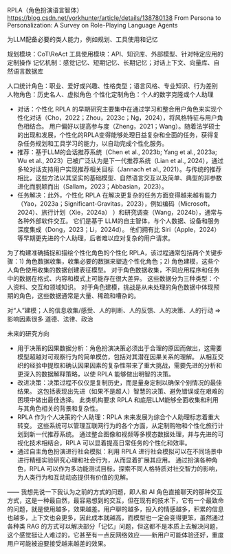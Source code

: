 RPLA（角色扮演语言智体）
https://blog.csdn.net/yorkhunter/article/details/138780138
From Persona to Personalization: A Survey on Role-Playing Language Agents

为LLM配备必要的类人能力，例如规划、工具使用和记忆

规划模块：CoT\ReAct
工具使用模块：API、知识库、外部模型、针对特定应用的定制操作
记忆机制：感觉记忆、短期记忆、长期记忆；对话上下文、向量库、自然语言数据库

人口统计角色：职业、爱好或兴趣、性格类型；语言风格、专业知识、行为差别
人物角色：历史名人、虚拟角色
个性化定制角色：个人的数字克隆或个人助理


- 对话：个性化 RPLA 的早期研究主要集中在通过学习和整合用户角色来实现个性化对话（Cho，2022；Zhou，2023c；Ng，2024），将风格特征与用户角色相结合。 用户偏好以提高参与度（Zheng，2021；Wang）。随着法学硕士的出现和发展，个性化的RPLA变得能够处理日益复杂和全面的任务，获得复杂任务规划和工具学习的能力，以自动完成个性化服务。
- 推荐：基于LLM的会话推荐系统（Chen et al., 2023b; Yang et al., 2023a; Wu et al., 2023）已被广泛认为是下一代推荐系统（Lian et al., 2024），通过多轮对话支持用户实现推荐相关目标（Jannach et al., 2021）。与传统的推荐相比，这些方法以其坚实的基础模型、自然语言交互以及简单、典型的非参数进化而脱颖而出（Sallam，2023；Abbasian，2023）。
- 任务解决：此外，个性化 RPLA 在解决更复杂的任务方面变得越来越有能力（Yao，2023a；Significant-Gravitas，2023），例如编码（Microsoft，2024）、旅行计划（Xie，2024a） ）和研究调查（Wang，2024b），通常与各种外部软件交互。 它们是基于 LLM的自主智体，与个人数据、设备和服务深度集成（Dong，2023；Li，2024d）。 他们拥有比 Siri（Apple，2024）等早期更先进的个人助理，后者难以应对复杂的用户请求。


为了构建准确捕捉和描绘个性化角色的个性化 RPLA，该过程通常包括两个关键步骤：1) 角色数据收集，收集必要的数据来塑造个性化角色；2) 角色建模，这些个人角色使用收集的数据创建表征模型。 对于角色数据收集，不同应用程序和任务中的数据在格式、内容和模式上可能存在很大差异。 这些数据分为三种类型：个人资料、交互和领域知识。 对于角色建模，挑战是从未处理的角色数据中体现预期的角色，这些数据通常是大量、稀疏和嘈杂的。

对“人”建模；人的信息收集/感受、人的判断、人的反馈、人的决策、人的行动 => 影响因素很多
道德、法律、政治

未来的研究方向
- 用于决策的因果数据分析：角色扮演决策必须出于合理的原因而做出，这需要模型超越对可观察行为的简单模仿，包括对其潜在因果关系的理解。 从相互交织的经验中提取和确认因果因素的复杂性带来了重大挑战，需要先进的分析和更深入的数据解释策略，以使 RPLA 能够做出明智的决策。
- 改进决策：决策过程不仅仅是复制历史，而是量身定制以确保个别情况的最佳结果。 这包括表现出先进（如果不是超人）智慧的决策、避免错误或在艰难的困境中做出最佳选择。 此类机构要求 RPLA 和底层LLM能够全面收集和利用与其角色相关的背景和复杂性。
- RPLA 作为个人决策的个人助理：RPLA 未来发展为综合个人助理标志着重大转变。 这些系统可以管理互联网行为的各个方面，从定制购物和个性化旅行计划到新一代推荐系统。 通过整合图像和视频等多模态数据处理，并与先进的可视化技术相结合，RPLA 可以显着提高日常任务的个性化和效率。
- 通过自主角色扮演进行社会模拟：利用 RPLA 进行社会模拟可以在不同场景中进行精细实验研究心理和社会行为，从而显着扩展其应用。 通过扮演各种角色，RPLA 可以作为多功能测试目标，探索不同人格特质对社交智力的影响，为人类行为和互动动态提供有价值的见解。

——
我想先说一下我认为之前的方式的问题，即人和 AI 角色直接聊天的那种交互方式，这是一种最自然，最容易想到的交互，但在现有的技术下，它有一个最致命的问题，就是使用越多，效果越差。用户聊的越多，投入的情感越多，积累的信息也越多，上下文也会更多，因此成本就越高，而模型也一定会变得更笨，虽然通过各种类 RAG 的方式可以解决部分「记忆」问题，但这都不是本质上去解决问题，这个感觉挺让人难过的，它甚至有一点反网络效应——新用户可能体验还好，重度用户可能被迫要接受越来越差的效果。
